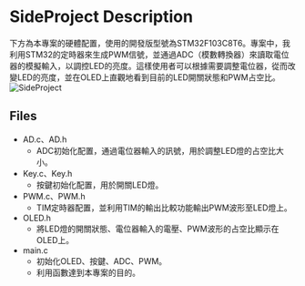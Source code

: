 # SideProject Description
下方為本專案的硬體配置，使用的開發版型號為STM32F103C8T6。專案中，我利用STM32的定時器來生成PWM信號，並通過ADC（模數轉換器）來讀取電位器的模擬輸入，以調控LED的亮度。這樣使用者可以根據需要調整電位器，從而改變LED的亮度，並在OLED上直觀地看到目前的LED開關狀態和PWM占空比。
![SideProject](https://github.com/user-attachments/assets/d78f8c4a-429f-4678-8547-93eb4a8bf8a4)

## Files
* AD.c、AD.h
  * ADC初始化配置，通過電位器輸入的訊號，用於調整LED燈的占空比大小。
* Key.c、Key.h
  * 按鍵初始化配置，用於開關LED燈。
* PWM.c、PWM.h
  * TIM定時器配置，並利用TIM的輸出比較功能輸出PWM波形至LED燈上。
* OLED.h
  * 將LED燈的開關狀態、電位器輸入的電壓、PWM波形的占空比顯示在OLED上。
* main.c
  * 初始化OLED、按鍵、ADC、PWM。
  * 利用函數達到本專案的目的。
